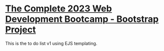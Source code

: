 # [The Complete 2023 Web Development Bootcamp - Bootstrap Project](https://www.udemy.com/course/the-complete-web-development-bootcamp/)

This is the to do list v1 using EJS templating.
